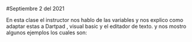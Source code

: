#Septiembre 2 del 2021

En esta clase el instructor  nos hablo  de las variables y nos explico como adaptar estas a Dartpad , visual basic y el editador de texto.
y nos mostro algunos ejemplos los cuales son:

